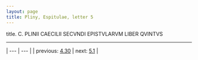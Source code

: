 ```yaml
---
layout: page
title: Pliny, Espitulae, letter 5
---
```


title. C. PLINII CAECILII SECVNDI EPISTVLARVM LIBER QVINTVS



---

| --- | --- |
| previous: [4.30](../4.30/) | next: [5.1](../5.1/) |